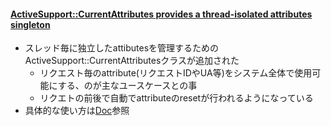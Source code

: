 #### [ActiveSupport::CurrentAttributes provides a thread-isolated attributes singleton](https://github.com/rails/rails/pull/29180)

* スレッド毎に独立したattibutesを管理するためのActiveSupport::CurrentAttributesクラスが追加された
  * リクエスト毎のattribute(リクエストIDやUA等)をシステム全体で使用可能にする、のが主なユースケースとの事
  * リクエトの前後で自動でattributeのresetが行われるようになっている
* 具体的な使い方は[Doc](http://edgeapi.rubyonrails.org/classes/ActiveSupport/CurrentAttributes.html)参照
